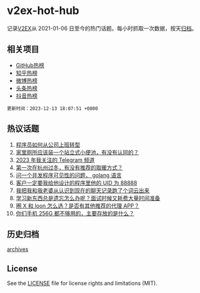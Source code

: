 # v2ex-hot-hub

 记录[V2EX](https://www.v2ex.com/)从 2021-01-06 日至今的热门话题。每小时抓取一次数据，按天[归档](archives)。
 
 ## 相关项目

- [GitHub热榜](https://github.com/lonnyzhang423/github-hot-hub)
- [知乎热榜](https://github.com/lonnyzhang423/zhihu-hot-hub)
- [微博热榜](https://github.com/lonnyzhang423/weibo-hot-hub)
- [头条热榜](https://github.com/lonnyzhang423/toutiao-hot-hub)
- [抖音热榜](https://github.com/lonnyzhang423/douyin-hot-hub)


 `更新时间：2023-12-13 18:07:51 +0800`

## 热议话题

1. [程序员如何从公司上班转型](https://www.v2ex.com/t/1000000)
1. [家里厕所应该装一个站立式小便池，有没有认同的？](https://www.v2ex.com/t/999785)
1. [2023 年我关注的 Telegram 频道](https://www.v2ex.com/t/999882)
1. [第一次在杭州过冬，有没有推荐的取暖方式？](https://www.v2ex.com/t/999921)
1. [问一个并发程序可见性的问题， golang 语言](https://www.v2ex.com/t/999936)
1. [客户一定要我给他设计的程序里他的 UID 为 88888](https://www.v2ex.com/t/999917)
1. [我把我和我老婆从认识到现在的聊天记录跑了个词云出来](https://www.v2ex.com/t/999939)
1. [学习新东西总是遗忘怎么办呢？面试时候又耗费大量时间准备](https://www.v2ex.com/t/999853)
1. [圈 X 和 loon 怎么选？是否有其他推荐的代理 APP？](https://www.v2ex.com/t/999913)
1. [你们手机 256G 都不够用的，主要存放的是什么？](https://www.v2ex.com/t/999925)

## 历史归档

[archives](archives)

## License

See the [LICENSE](LICENSE) file for license rights and limitations (MIT).
